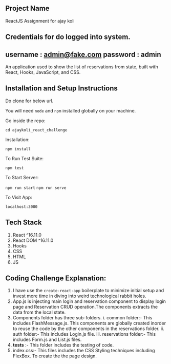 ## Project Name

ReactJS Assignment for ajay koli

## Credentials for do logged into system.
username : admin@fake.com
password : admin
-----------------------------------------------

An application used to show the list of reservations from state, built with React, Hooks, JavaScript, and CSS.

## Installation and Setup Instructions

Do clone for below url. 


You will need `node` and `npm` installed globally on your machine.

Go inside the repo:

`cd ajaykoli_react_challenge`

Installation:

`npm install`

To Run Test Suite:

`npm test`

To Start Server:

`npm run start`
`npm run serve`

To Visit App:

`localhost:3000`

## Tech Stack

1. React ^16.11.0
2. React DOM ^16.11.0
3. Hooks
4. CSS
5. HTML
6. JS

##  Coding Challenge Explanation:

1. I have use the `create-react-app` boilerplate to minimize initial setup and 
   invest more time in diving into weird technological rabbit holes.
2. App.js is injecting main login and reservation component to display login page and 
   Reservation CRUD operation.The components extracts the data from the local state.
3. Components folder has three sub-folders.
   i. common folder:- This includes FlashMessage.js. This components are globally 
      created inorder to reuse the code by the other components in the reservations folder.
   ii. auth folder:- This includes Login.js file.
   iii. reservations folder:- This includes Form.js and List.js files.
4. __tests__ :- This folder includes the testing of code.
5. index.css:- This files includes the CSS Styling techniques 
               including FlexBox. To create the the page design.